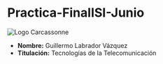 # Practica-FinalISI-Junio
![Logo Carcassonne](http://gamefindr.co/wp-content/uploads/2015/03/LOGO-CARCASSONNE-1280x420.jpg "Logo Carcassonne")
* __Nombre:__ Guillermo Labrador Vázquez
* __Titulación:__ Tecnologías de la Telecomunicación
